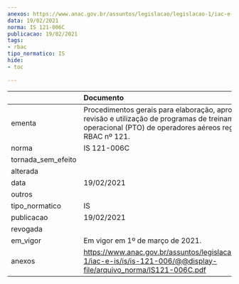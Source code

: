 ```yaml
---
anexos: https://www.anac.gov.br/assuntos/legislacao/legislacao-1/iac-e-is/is/is-121-006/@@display-file/arquivo_norma/IS121-006C.pdf
data: 19/02/2021
norma: IS 121-006C
publicacao: 19/02/2021
tags:
- rbac
tipo_normatico: IS
hide: 
- toc 
 
---
```


|                    | Documento                                                                                                                                                          |
|:-------------------|:-------------------------------------------------------------------------------------------------------------------------------------------------------------------|
| ementa             | Procedimentos gerais para elaboração, aprovação, revisão e utilização de programas de treinamento operacional (PTO) de operadores aéreos regidos pelo RBAC nº 121. |
| norma              | IS 121-006C                                                                                                                                                        |
| tornada_sem_efeito |                                                                                                                                                                    |
| alterada           |                                                                                                                                                                    |
| data               | 19/02/2021                                                                                                                                                         |
| outros             |                                                                                                                                                                    |
| tipo_normatico     | IS                                                                                                                                                                 |
| publicacao         | 19/02/2021                                                                                                                                                         |
| revogada           |                                                                                                                                                                    |
| em_vigor           | Em vigor em 1º de março de 2021.                                                                                                                                   |
| anexos             | https://www.anac.gov.br/assuntos/legislacao/legislacao-1/iac-e-is/is/is-121-006/@@display-file/arquivo_norma/IS121-006C.pdf                                        |